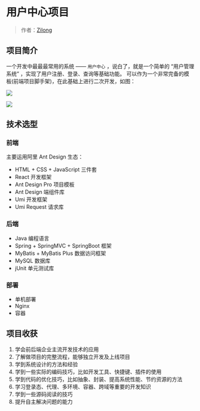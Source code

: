 # 用户中心项目

> 作者：[Zilong](https://github.com/Xiezilonger)

## 项目简介

一个开发中最最最常用的系统 —— `用户中心` ，说白了，就是一个简单的 “用户管理系统” ，实现了用户注册、登录、查询等基础功能。
可以作为一个非常完备的模板(前端项目脚手架)，在此基础上进行二次开发，如图：

![](https://living-10086.oss-cn-chengdu.aliyuncs.com/uer-center/QQ%E6%88%AA%E5%9B%BE20230802152943.png)

![](https://living-10086.oss-cn-chengdu.aliyuncs.com/uer-center/QQ%E6%88%AA%E5%9B%BE20230802153006.png)


## 技术选型

### 前端

主要运用阿里 Ant Design 生态：

- HTML + CSS + JavaScript 三件套
- React 开发框架
- Ant Design Pro 项目模板
- Ant Design 端组件库
- Umi 开发框架
- Umi Request 请求库



### 后端

- Java 编程语言
- Spring + SpringMVC + SpringBoot 框架
- MyBatis + MyBatis Plus 数据访问框架
- MySQL 数据库
- jUnit 单元测试库



### 部署

- 单机部署
- Nginx
- 容器



## 项目收获

1. 学会前后端企业主流开发技术的应用
2. 了解做项目的完整流程，能够独立开发及上线项目
3. 学到系统设计的方法和经验
4. 学到一些实际的编码技巧，比如开发工具、快捷键、插件的使用
5. 学到代码的优化技巧，比如抽象、封装、提高系统性能、节约资源的方法
6. 学习登录态、代理、多环境、容器、跨域等重要的开发知识
7. 学到一些源码阅读的技巧
8. 提升自主解决问题的能力

